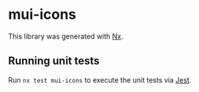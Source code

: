 # mui-icons

This library was generated with [Nx](https://nx.dev).

## Running unit tests

Run `nx test mui-icons` to execute the unit tests via [Jest](https://jestjs.io).
